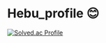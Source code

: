 # Hebu_profile 😊

[![Solved.ac Profile](http://mazassumnida.wtf/api/v2/generate_badge?boj=poetry100)](https://solved.ac/poetry100/)

